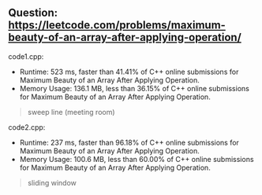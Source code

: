 ## Question: https://leetcode.com/problems/maximum-beauty-of-an-array-after-applying-operation/

code1.cpp:
* Runtime: 523 ms, faster than 41.41% of C++ online submissions for Maximum Beauty of an Array After Applying Operation.
* Memory Usage: 136.1 MB, less than 36.15% of C++ online submissions for Maximum Beauty of an Array After Applying Operation.
> sweep line (meeting room)

code2.cpp:
* Runtime: 237 ms, faster than 96.18% of C++ online submissions for Maximum Beauty of an Array After Applying Operation.
* Memory Usage: 100.6 MB, less than 60.00% of C++ online submissions for Maximum Beauty of an Array After Applying Operation.
> sliding window